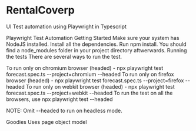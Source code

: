 # RentalCoverp
UI Test automation using Playwright in Typescript


Playwright Test Automation
Getting Started
Make sure your system has NodeJS installed.
Install all the dependencies. Run npm install. You should find a node_modules folder in your project directory aftwerwards.
Running the tests
There are several ways to run the test.

To run only on chromium browser (headed) - npx playwright test forecast.spec.ts --project=chromium --headed
To run only on firefox browser (headed) - npx playwright test forecast.spec.ts --project=firefox --headed
To run only on webkit browser (headed) - npx playwright test forecast.spec.ts --project=webkit --headed
To run the test on all the browsers, use npx playwright test --headed

NOTE: Omit --headed to run on headless mode.

Goodies
Uses page object model
